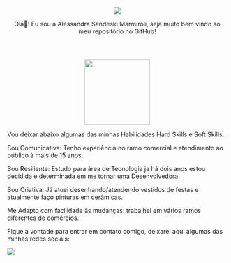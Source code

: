 
<header>
  <img src="https://user-images.githubusercontent.com/96982276/222595287-b172fe68-67cd-4bd5-a3db-f4f3af41d62a.png">
  <p text-align="center">Olá👋! Eu sou a Alessandra Sandeski Marmiroli, seja muito bem vindo ao meu repositório no GitHub!</p>
</header>
  
<div align="center" >
  <img width="150px" src="https://user-images.githubusercontent.com/96982276/222596867-aa7c903a-6572-4f9e-8d78-8bbf2c488e8d.jpg"/>
</div>

<div>
  <p>Vou deixar abaixo algumas das minhas Habilidades Hard Skills e Soft Skills:<p/>
  <p>Sou Comunicativa: Tenho experiência no ramo comercial e atendimento ao público à mais de 15 anos.</p>
  <p>Sou Resiliente: Estudo para área de Tecnologia ja há dois anos estou decidida e determinada em me tornar uma Desenvolvedora.</p>
  <p>Sou Criativa: Já atuei desenhando/atendendo vestidos de festas e atualmente faço pinturas em cerâmicas.</p> 
  <p>Me Adapto com facilidade às mudanças: trabalhei em vários ramos diferentes de comércios.</p>
</div>
<div>
  <p>Fique a vontade para entrar em contato comigo, deixarei aqui algumas das minhas redes sociais:</p>
</div>

<Footer>
  <img src="https://user-images.githubusercontent.com/96982276/222597938-58860d68-9a7e-4e46-873b-999291f98098.png"/>
</Footer>





